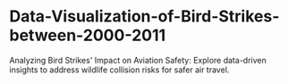 # Data-Visualization-of-Bird-Strikes-between-2000-2011
Analyzing Bird Strikes' Impact on Aviation Safety: Explore data-driven insights to address wildlife collision risks for safer air travel.

